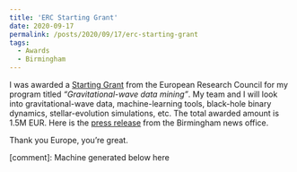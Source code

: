 ```yaml
---
title: 'ERC Starting Grant'
date: 2020-09-17
permalink: /posts/2020/09/17/erc-starting-grant
tags:
  - Awards
  - Birmingham
---
```


I was awarded a [Starting Grant](<https://erc.europa.eu/news/StG-recipients-2020>) from the European Research Council for my program titled _“Gravitational-wave data mining”_. My team and I will look into gravitational-wave data, machine-learning tools, black-hole binary dynamics, stellar-evolution simulations, etc. The total awarded amount is 1.5M EUR. Here is the [press release](<https://www.birmingham.ac.uk/news/latest/2020/09/birmingham_scientists_awarded_share_of_677_million_to_unravel_scientific_mysteries.aspx>) from the Birmingham news office.

Thank you Europe, you’re great.

[comment]: Machine generated below here
